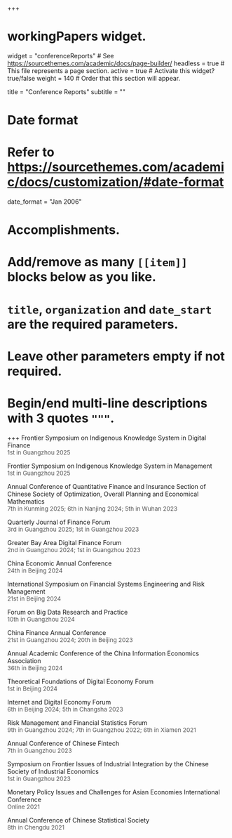 +++
# workingPapers widget.
widget = "conferenceReports"  # See https://sourcethemes.com/academic/docs/page-builder/
headless = true  # This file represents a page section.
active = true  # Activate this widget? true/false
weight = 140  # Order that this section will appear.

title = "Conference Reports"
subtitle = ""

# Date format
#   Refer to https://sourcethemes.com/academic/docs/customization/#date-format
date_format = "Jan 2006"

# Accomplishments.
#   Add/remove as many `[[item]]` blocks below as you like.
#   `title`, `organization` and `date_start` are the required parameters.
#   Leave other parameters empty if not required.
#   Begin/end multi-line descriptions with 3 quotes `"""`.

+++
Frontier Symposium on Indigenous Knowledge System in Digital Finance<br>
<span style="font-size: 0.95em; color: #555;">1st in Guangzhou 2025</span></p></li>

Frontier Symposium on Indigenous Knowledge System in Management<br>
<span style="font-size: 0.95em; color: #555;">1st in Guangzhou 2025</span></p></li>

Annual Conference of Quantitative Finance and Insurance Section of Chinese Society of Optimization, Overall Planning and Economical Mathematics<br>
<span style="font-size: 0.95em; color: #555;">7th in Kunming 2025; 6th in Nanjing 2024; 5th in Wuhan 2023</span></p></li>

Quarterly Journal of Finance Forum<br>
<span style="font-size: 0.95em; color: #555;">3rd in Guangzhou 2025; 1st in Guangzhou 2023</span></p></li>

Greater Bay Area Digital Finance Forum<br>
<span style="font-size: 0.95em; color: #555;">2nd in Guangzhou 2024; 1st in Guangzhou 2023</span></p></li>

China Economic Annual Conference<br>
<span style="font-size: 0.95em; color: #555;">24th in Beijing 2024</span></p></li>

International Symposium on Financial Systems Engineering and Risk Management<br>
<span style="font-size: 0.95em; color: #555;">21st in Beijing 2024</span></p></li>

Forum on Big Data Research and Practice<br>
<span style="font-size: 0.95em; color: #555;">10th in Guangzhou 2024</span></p></li>

China Finance Annual Conference<br>
<span style="font-size: 0.95em; color: #555;">21st in Guangzhou 2024; 20th in Beijing 2023</span></p></li>

Annual Academic Conference of the China Information Economics Association<br>
<span style="font-size: 0.95em; color: #555;">36th in Beijing 2024</span></p></li>

Theoretical Foundations of Digital Economy Forum<br>
<span style="font-size: 0.95em; color: #555;">1st in Beijing 2024</span></p></li>

Internet and Digital Economy Forum<br>
<span style="font-size: 0.95em; color: #555;">6th in Beijing 2024; 5th in Changsha 2023</span></p></li>

Risk Management and Financial Statistics Forum<br>
<span style="font-size: 0.95em; color: #555;">9th in Guangzhou 2024; 7th in Guangzhou 2022; 6th in Xiamen 2021</span></p></li>

Annual Conference of Chinese Fintech<br>
<span style="font-size: 0.95em; color: #555;">7th in Guangzhou 2023</span></p></li>

Symposium on Frontier Issues of Industrial Integration by the Chinese Society of Industrial Economics<br>
<span style="font-size: 0.95em; color: #555;">1st in Guangzhou 2023</span></p></li>

Monetary Policy Issues and Challenges for Asian Economies International Conference<br>
<span style="font-size: 0.95em; color: #555;">Online 2021</span></p></li>

Annual Conference of Chinese Statistical Society<br>
<span style="font-size: 0.95em; color: #555;">8th in Chengdu 2021</span></p></li>
